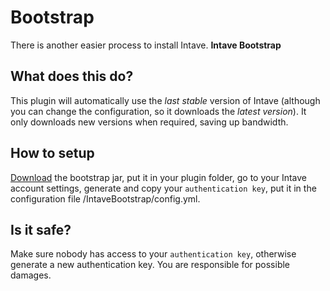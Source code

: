 # Bootstrap

There is another easier process to install Intave. **Intave Bootstrap**

## What does this do?

This plugin will automatically use the *last stable* version of Intave (although you can change the configuration, so it
downloads the *latest version*). It only downloads new versions when required, saving up bandwidth.

## How to setup

<a href="https://intave.de/go/bootstrap">Download</a> the bootstrap jar, put it in your plugin folder, go to your Intave account
settings, generate and copy your `authentication key`, put it in the configuration file /IntaveBootstrap/config.yml.

## Is it safe?

Make sure nobody has access to your `authentication key`, otherwise generate a new authentication key. You are
responsible for possible damages.